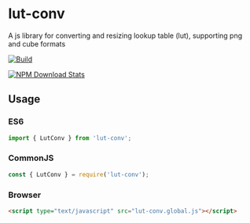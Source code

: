 # lut-conv

A js library for converting and resizing lookup table (lut), supporting png and cube formats

[![Build](https://github.com/xiaozhuai/lut-conv/actions/workflows/build.yml/badge.svg)](https://github.com/xiaozhuai/lut-conv/actions/workflows/build.yml)

[![NPM Download Stats](https://nodei.co/npm/lut-conv.png?downloads=true&downloadRank=true&stars=true)](https://www.npmjs.com/package/lut-conv)

## Usage

### ES6

```js
import { LutConv } from 'lut-conv';
```

### CommonJS

```js
const { LutConv } = require('lut-conv');
```

### Browser

```html
<script type="text/javascript" src="lut-conv.global.js"></script>
```


